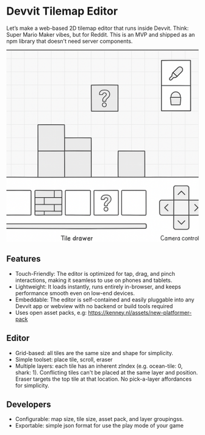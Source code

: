 # Devvit Tilemap Editor

Let’s make a web-based 2D tilemap editor that runs inside Devvit. Think: Super Mario Maker vibes, but for Reddit. This is an MVP and shipped as an npm library that doesn't need server components.

![Example Tilemap Editor](example.png)

## Features

- Touch-Friendly: The editor is optimized for tap, drag, and pinch interactions, making it seamless to use on phones and tablets.
- Lightweight: It loads instantly, runs entirely in-browser, and keeps performance smooth even on low-end devices.
- Embeddable: The editor is self-contained and easily pluggable into any Devvit app or webview with no backend or build tools required
- Uses open asset packs, e.g: https://kenney.nl/assets/new-platformer-pack

## Editor

- Grid-based: all tiles are the same size and shape for simplicity.
- Simple toolset: place tile, scroll, eraser
- Multiple layers: each tile has an inherent zIndex (e.g. ocean-tile: 0, shark: 1). Conflicting tiles can't be placed at the same layer and position. Eraser targets the top tile at that location. No pick-a-layer affordances for simplicity.

## Developers

- Configurable: map size, tile size, asset pack, and layer groupingss.
- Exportable: simple json format for use the play mode of your game
